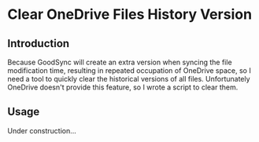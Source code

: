 # Clear OneDrive Files History Version

## Introduction
Because GoodSync will create an extra version when syncing the file modification time, resulting in repeated occupation of OneDrive space, so I need a tool to quickly clear the historical versions of all files.
Unfortunately OneDrive doesn't provide this feature, so I wrote a script to clear them.

## Usage
Under construction...